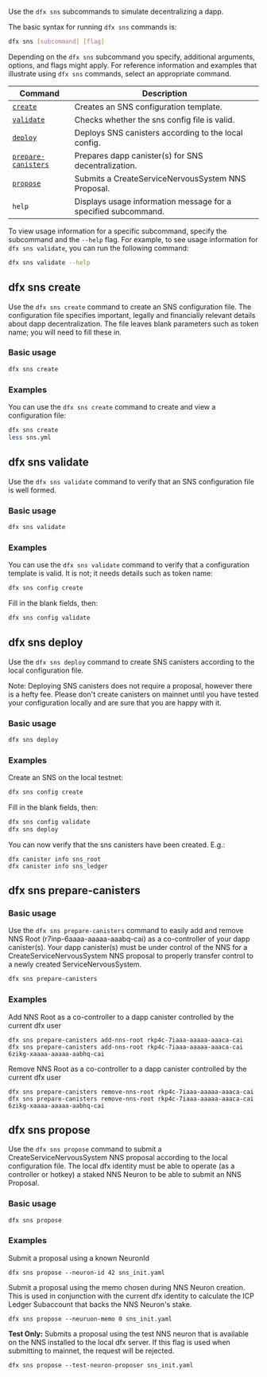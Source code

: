
Use the `dfx sns` subcommands to simulate decentralizing a dapp.

The basic syntax for running `dfx sns` commands is:

``` bash
dfx sns [subcommand] [flag]
```

Depending on the `dfx sns` subcommand you specify, additional arguments, options, and flags might apply. For reference information and examples that illustrate using `dfx sns` commands, select an appropriate command.

| Command                                            | Description                                                    |
|----------------------------------------------------|----------------------------------------------------------------|
| [`create`](#_dfx_sns_create)                       | Creates an SNS configuration template.                         |
| [`validate`](#_dfx_sns_validate)                   | Checks whether the sns config file is valid.                   |
| [`deploy`](#_dfx_sns_deploy)                       | Deploys SNS canisters according to the local config.           |
| [`prepare-canisters`](#_dfx_sns_prepare-canisters) | Prepares dapp canister(s) for SNS decentralization.            |
| [`propose`](#_dfx_sns_propose)                     | Submits a CreateServiceNervousSystem NNS Proposal.             |
| `help`                                             | Displays usage information message for a specified subcommand. |

To view usage information for a specific subcommand, specify the subcommand and the `--help` flag. For example, to see usage information for `dfx sns validate`, you can run the following command:

``` bash
dfx sns validate --help
```


## dfx sns create

Use the `dfx sns create` command to create an SNS configuration file. The configuration file specifies important, legally and financially relevant details about dapp decentralization.  The file leaves blank parameters such as token name; you will need to fill these in.

### Basic usage

``` bash
dfx sns create
```

### Examples

You can use the `dfx sns create` command to create and view a configuration file:

``` bash
dfx sns create
less sns.yml
```

## dfx sns validate

Use the `dfx sns validate` command to verify that an SNS configuration file is well formed.

### Basic usage

``` bash
dfx sns validate
```

### Examples

You can use the `dfx sns validate` command to verify that a configuration template is valid.  It is not; it needs details such as token name:

``` bash
dfx sns config create
```
Fill in the blank fields, then:
``` bash
dfx sns config validate
```

## dfx sns deploy

Use the `dfx sns deploy` command to create SNS canisters according to the local configuration file.

Note:  Deploying SNS canisters does not require a proposal, however there is a hefty fee.  Please don't create canisters on mainnet until you have tested your configuration locally and are sure that you are happy with it.

### Basic usage

``` bash
dfx sns deploy
```

### Examples

Create an SNS on the local testnet:
``` bash
dfx sns config create
```
Fill in the blank fields, then:
``` bash
dfx sns config validate
dfx sns deploy
```
You can now verify that the sns canisters have been created.  E.g.:
```
dfx canister info sns_root
dfx canister info sns_ledger
```

## dfx sns prepare-canisters 

### Basic usage

Use the `dfx sns prepare-canisters` command to easily add and remove NNS Root (r7inp-6aaaa-aaaaa-aaabq-cai) 
as a co-controller of your dapp canister(s). Your dapp canister(s) must be under control of the NNS for
a CreateServiceNervousSystem NNS proposal to properly transfer control to a newly created ServiceNervousSystem.

``` bash
dfx sns prepare-canisters 
```

### Examples

Add NNS Root as a co-controller to a dapp canister controlled by the current dfx user

```
dfx sns prepare-canisters add-nns-root rkp4c-7iaaa-aaaaa-aaaca-cai
dfx sns prepare-canisters add-nns-root rkp4c-7iaaa-aaaaa-aaaca-cai 6zikg-xaaaa-aaaaa-aabhq-cai
```

Remove NNS Root as a co-controller to a dapp canister controlled by the current dfx user

```
dfx sns prepare-canisters remove-nns-root rkp4c-7iaaa-aaaaa-aaaca-cai
dfx sns prepare-canisters remove-nns-root rkp4c-7iaaa-aaaaa-aaaca-cai 6zikg-xaaaa-aaaaa-aabhq-cai
```

## dfx sns propose

Use the `dfx sns propose` command to submit a CreateServiceNervousSystem NNS proposal according to the
local configuration file. The local dfx identity must be able to operate (as a controller or hotkey) 
a staked NNS Neuron to be able to submit an NNS Proposal. 

### Basic usage

``` bash
dfx sns propose
```

### Examples

Submit a proposal using a known NeuronId

```
dfx sns propose --neuron-id 42 sns_init.yaml 
```

Submit a proposal using the memo chosen during NNS Neuron creation. This is used in conjunction
with the current dfx identity to calculate the ICP Ledger Subaccount that backs the NNS Neuron's 
stake.

```
dfx sns propose --neuruon-memo 0 sns_init.yaml 
```

**Test Only:** Submits a proposal using the test NNS neuron that is available on the NNS installed
to the local dfx server. If this flag is used when submitting to mainnet, the request will be rejected.

```
dfx sns propose --test-neuron-proposer sns_init.yaml
```